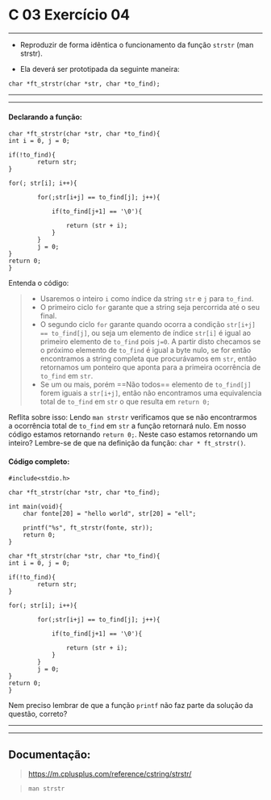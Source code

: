 # C 03 Exercício 04

---

- Reproduzir de forma idêntica o funcionamento da função `strstr` (man strstr).

- Ela deverá ser prototipada da seguinte maneira:
```
char *ft_strstr(char *str, char *to_find);
```

---
---

#### Declarando a função:
    char *ft_strstr(char *str, char *to_find){
    int i = 0, j = 0;

    if(!to_find){
            return str;
    }

    for(; str[i]; i++){
            
            for(;str[i+j] == to_find[j]; j++){
                
                if(to_find[j+1] == '\0'){
                    
                    return (str + i);
                }
            }
            j = 0;
    }
    return 0;
    }     

Entenda o código:
> - Usaremos o inteiro `i` como índice da string `str` e `j` para `to_find`.
> - O primeiro ciclo `for` garante que a string seja percorrida até o seu final.
> - O segundo ciclo `for` garante quando ocorra a condição `str[i+j] == to_find[j]`, ou seja um elemento de índice `str[i]` é igual ao primeiro elemento de `to_find` pois `j=0`. A partir disto checamos se o próximo elemento de `to_find` é igual a byte nulo, se for então encontramos a string completa que procurávamos em `str`, então retornamos um ponteiro que aponta para a primeira ocorrência de `to_find` em `str`.
> - Se um ou mais, porém ==Não todos== elemento de `to_find[j]` forem iguais a `str[i+j]`, então não encontramos uma equivalencia total de `to_find` em `str` o que resulta em `return 0;`

Reflita sobre isso:
Lendo `man strstr` verificamos que se não encontrarmos a ocorrência total de `to_find` em `str` a função retornará nulo. Em nosso código estamos retornando `return 0;`. Neste caso estamos retornando um inteiro? Lembre-se de que na definição da função: `char * ft_strstr()`.

#### Código completo:
    #include<stdio.h>

    char *ft_strstr(char *str, char *to_find);

    int main(void){
        char fonte[20] = "hello world", str[20] = "ell";
        
        printf("%s", ft_strstr(fonte, str));
        return 0;
    }

    char *ft_strstr(char *str, char *to_find){
    int i = 0, j = 0;

    if(!to_find){
            return str;
    }

    for(; str[i]; i++){
            
            for(;str[i+j] == to_find[j]; j++){

                if(to_find[j+1] == '\0'){
                    
                    return (str + i);
                }
            }
            j = 0;
    }
    return 0;
    }

Nem preciso lembrar de que a função `printf` não faz parte da solução da questão, correto?

---
---

## Documentação:

> https://m.cplusplus.com/reference/cstring/strstr/

> `man strstr`
